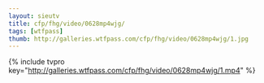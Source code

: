 ```yaml
--- 
layout: sieutv
title: cfp/fhg/video/0628mp4wjg/
tags: [wtfpass]
thumb: http://galleries.wtfpass.com/cfp/fhg/video/0628mp4wjg/1.jpg
---
```

{% include tvpro key="http://galleries.wtfpass.com/cfp/fhg/video/0628mp4wjg/1.mp4" %} 
